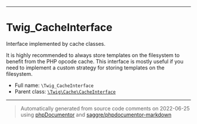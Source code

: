 ***

# Twig_CacheInterface

Interface implemented by cache classes.

It is highly recommended to always store templates on the filesystem to benefit from the PHP opcode cache. This
interface is mostly useful if you need to implement a custom strategy for storing templates on the filesystem.

* Full name: `\Twig_CacheInterface`
* Parent class: [`\Twig\Cache\CacheInterface`](./Twig/Cache/CacheInterface.md)

***
> Automatically generated from source code comments on 2022-06-25 using [phpDocumentor](http://www.phpdoc.org/) and [saggre/phpdocumentor-markdown](https://github.com/Saggre/phpDocumentor-markdown)

